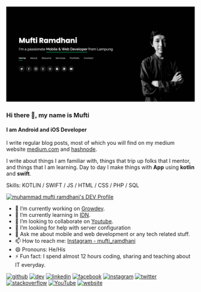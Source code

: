 ![I am Android and iOS Developer](https://github.com/muftiramdhani25/muftiramdhani25/blob/main/img/bg.png)

### Hi there 👋, my name is Mufti
#### I am Android and iOS Developer

I write regular blog posts, most of which you will find on my medium website [medium.com](https://medium.com/@muftiramdhani25) and [hashnode](https://mufti.hashnode.dev/).

I write about things I am familiar with, things that trip up folks that I mentor, and things that I am learning.  Day to day I make things with **App** using **kotlin** and **swift**. 

Skills: KOTLIN / SWIFT / JS / HTML / CSS / PHP / SQL

<a href="https://dev.to/mufti25">
  <img src="https://d2fltix0v2e0sb.cloudfront.net/dev-badge.svg" alt="muhammad mufti ramdhani's DEV Profile" height="30" width="30">
</a>

- 🔭 I’m currently working on [Growdev](growdev.net). 
- 🌱 I’m currently learning in [IDN](https://idn.sch.id/). 
- 👯 I’m looking to collaborate on [Youtube](https://www.youtube.com/channel/UCX-j3pRXjMEjuuGjFl8ZsCA?view_as=subscriber). 
- 🤔 I’m looking for help with server configuration 
- 💬 Ask me about mobile and web development or any tech related stuff. 
- 📫 How to reach me: [Instagram - mufti_ramdhani](https://www.instagram.com/mufti_ramdhani/) 
- 😄 Pronouns: He/His 
- ⚡ Fun fact: I spend almost 12 hours coding, sharing and teaching about IT everyday. 


[<img src='https://cdn.jsdelivr.net/npm/simple-icons@3.0.1/icons/github.svg' alt='github' height='20'>](https://github.com/https://github.com/muftiramdhani25)  [<img src='https://cdn.jsdelivr.net/npm/simple-icons@3.0.1/icons/dev-dot-to.svg' alt='dev' height='20'>](https://dev.to/https://dev.to/boymufti)  [<img src='https://cdn.jsdelivr.net/npm/simple-icons@3.0.1/icons/linkedin.svg' alt='linkedin' height='20'>](https://www.linkedin.com/in/https://www.linkedin.com/in/muftiramdhani//)  [<img src='https://cdn.jsdelivr.net/npm/simple-icons@3.0.1/icons/facebook.svg' alt='facebook' height='20'>](https://www.facebook.com/https://www.facebook.com/muftiramdhani/)  [<img src='https://cdn.jsdelivr.net/npm/simple-icons@3.0.1/icons/instagram.svg' alt='instagram' height='20'>](https://www.instagram.com/https://www.instagram.com/mufti_ramdhani//)  [<img src='https://cdn.jsdelivr.net/npm/simple-icons@3.0.1/icons/twitter.svg' alt='twitter' height='20'>](https://twitter.com/https://twitter.com/muftiramdhani25)  [<img src='https://cdn.jsdelivr.net/npm/simple-icons@3.0.1/icons/stackoverflow.svg' alt='stackoverflow' height='20'>](https://stackoverflow.com/users/https://stackoverflow.com/story/mufti)  [<img src='https://cdn.jsdelivr.net/npm/simple-icons@3.0.1/icons/youtube.svg' alt='YouTube' height='20'>](https://www.youtube.com/channel/https://www.youtube.com/channel/UCX-j3pRXjMEjuuGjFl8ZsCA?view_as=subscriber)  [<img src='https://cdn.jsdelivr.net/npm/simple-icons@3.0.1/icons/icloud.svg' alt='website' height='20'>](https://mufti-ramdhani.web.app/) 


